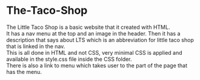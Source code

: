 # The-Taco-Shop
The Little Taco Shop is a basic website that it created with HTML.
<br>It has a nav menu at the top and an image in the header. Then it has a description that says about LTS which is an abbreviation for little taco shop that is linked in the nav.
<br>This is all done in HTML and not CSS, very minimal CSS is applied and available in the style.css file inside the CSS folder.
<br>There is also a link to menu which takes user to the part of the page that has the menu.
